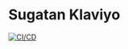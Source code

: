# Sugatan Klaviyo

[![CI/CD](https://github.com/hieumdd/sugatan_klaviyo/actions/workflows/main.yaml/badge.svg)](https://github.com/hieumdd/sugatan_klaviyo/actions/workflows/main.yaml)
